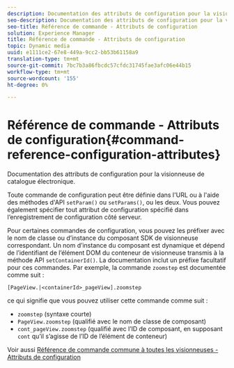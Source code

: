 ```yaml
---
description: Documentation des attributs de configuration pour la visionneuse de catalogue électronique.
seo-description: Documentation des attributs de configuration pour la visionneuse de catalogue électronique.
seo-title: Référence de commande - Attributs de configuration
solution: Experience Manager
title: Référence de commande - Attributs de configuration
topic: Dynamic media
uuid: e1111ce2-67e8-449a-9cc2-bb53b61158a9
translation-type: tm+mt
source-git-commit: 7bc7b3a86fbcdc57cfdc31745fae3afc06e44b15
workflow-type: tm+mt
source-wordcount: '155'
ht-degree: 0%

---
```



# Référence de commande - Attributs de configuration{#command-reference-configuration-attributes}

Documentation des attributs de configuration pour la visionneuse de catalogue électronique.

Toute commande de configuration peut être définie dans l&#39;URL ou à l&#39;aide des méthodes d&#39;API `setParam()` ou `setParams()`, ou les deux. Vous pouvez également spécifier tout attribut de configuration spécifié dans l’enregistrement de configuration côté serveur.

Pour certaines commandes de configuration, vous pouvez les préfixer avec le nom de classe ou d’instance du composant SDK de visionneuse correspondant. Un nom d’instance du composant est dynamique et dépend de l’identifiant de l’élément DOM du conteneur de visionneuse transmis à la méthode API `setContainerId()`. La documentation inclut un préfixe facultatif pour ces commandes. Par exemple, la commande `zoomstep` est documentée comme suit :

`[PageView.|<containerId>_pageView].zoomstep`

ce qui signifie que vous pouvez utiliser cette commande comme suit :

* `zoomstep` (syntaxe courte)
* `PageView.zoomstep` (qualifié avec le nom de classe de composant)
* `cont_pageView.zoomstep` (qualifié avec l’ID de composant, en supposant  `cont` qu’il s’agisse de l’ID de l’élément de conteneur)

Voir aussi [Référence de commande commune à toutes les visionneuses - Attributs de configuration](../../../r-html5-viewer-20-cmdref-configattrib/r-html5-viewer-20-cmdref-configattrib.md#concept-850e0f2c49b949deb7cfbfd330d329bd)
